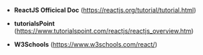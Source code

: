 * **ReactJS Officical Doc** (https://reactjs.org/tutorial/tutorial.html)

* **tutorialsPoint** (https://www.tutorialspoint.com/reactjs/reactjs_overview.htm)

* **W3Schools** (https://www.w3schools.com/react/)